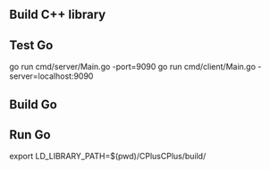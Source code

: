 ## Build C++ library



## Test Go
go run cmd/server/Main.go -port=9090
go run cmd/client/Main.go -server=localhost:9090

## Build Go



## Run Go

export LD_LIBRARY_PATH=$(pwd)/CPlusCPlus/build/

